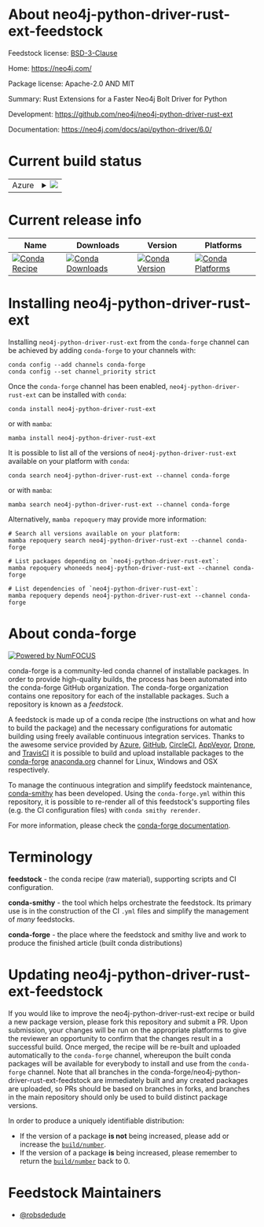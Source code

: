 About neo4j-python-driver-rust-ext-feedstock
============================================

Feedstock license: [BSD-3-Clause](https://github.com/conda-forge/neo4j-python-driver-rust-ext-feedstock/blob/main/LICENSE.txt)

Home: https://neo4j.com/

Package license: Apache-2.0 AND MIT

Summary: Rust Extensions for a Faster Neo4j Bolt Driver for Python

Development: https://github.com/neo4j/neo4j-python-driver-rust-ext

Documentation: https://neo4j.com/docs/api/python-driver/6.0/

Current build status
====================


<table>
    
  <tr>
    <td>Azure</td>
    <td>
      <details>
        <summary>
          <a href="https://dev.azure.com/conda-forge/feedstock-builds/_build/latest?definitionId=24008&branchName=main">
            <img src="https://dev.azure.com/conda-forge/feedstock-builds/_apis/build/status/neo4j-python-driver-rust-ext-feedstock?branchName=main">
          </a>
        </summary>
        <table>
          <thead><tr><th>Variant</th><th>Status</th></tr></thead>
          <tbody><tr>
              <td>linux_64_python3.10.____cpython</td>
              <td>
                <a href="https://dev.azure.com/conda-forge/feedstock-builds/_build/latest?definitionId=24008&branchName=main">
                  <img src="https://dev.azure.com/conda-forge/feedstock-builds/_apis/build/status/neo4j-python-driver-rust-ext-feedstock?branchName=main&jobName=linux&configuration=linux%20linux_64_python3.10.____cpython" alt="variant">
                </a>
              </td>
            </tr><tr>
              <td>linux_64_python3.11.____cpython</td>
              <td>
                <a href="https://dev.azure.com/conda-forge/feedstock-builds/_build/latest?definitionId=24008&branchName=main">
                  <img src="https://dev.azure.com/conda-forge/feedstock-builds/_apis/build/status/neo4j-python-driver-rust-ext-feedstock?branchName=main&jobName=linux&configuration=linux%20linux_64_python3.11.____cpython" alt="variant">
                </a>
              </td>
            </tr><tr>
              <td>linux_64_python3.12.____cpython</td>
              <td>
                <a href="https://dev.azure.com/conda-forge/feedstock-builds/_build/latest?definitionId=24008&branchName=main">
                  <img src="https://dev.azure.com/conda-forge/feedstock-builds/_apis/build/status/neo4j-python-driver-rust-ext-feedstock?branchName=main&jobName=linux&configuration=linux%20linux_64_python3.12.____cpython" alt="variant">
                </a>
              </td>
            </tr><tr>
              <td>osx_64_python3.10.____cpython</td>
              <td>
                <a href="https://dev.azure.com/conda-forge/feedstock-builds/_build/latest?definitionId=24008&branchName=main">
                  <img src="https://dev.azure.com/conda-forge/feedstock-builds/_apis/build/status/neo4j-python-driver-rust-ext-feedstock?branchName=main&jobName=osx&configuration=osx%20osx_64_python3.10.____cpython" alt="variant">
                </a>
              </td>
            </tr><tr>
              <td>osx_64_python3.11.____cpython</td>
              <td>
                <a href="https://dev.azure.com/conda-forge/feedstock-builds/_build/latest?definitionId=24008&branchName=main">
                  <img src="https://dev.azure.com/conda-forge/feedstock-builds/_apis/build/status/neo4j-python-driver-rust-ext-feedstock?branchName=main&jobName=osx&configuration=osx%20osx_64_python3.11.____cpython" alt="variant">
                </a>
              </td>
            </tr><tr>
              <td>osx_64_python3.12.____cpython</td>
              <td>
                <a href="https://dev.azure.com/conda-forge/feedstock-builds/_build/latest?definitionId=24008&branchName=main">
                  <img src="https://dev.azure.com/conda-forge/feedstock-builds/_apis/build/status/neo4j-python-driver-rust-ext-feedstock?branchName=main&jobName=osx&configuration=osx%20osx_64_python3.12.____cpython" alt="variant">
                </a>
              </td>
            </tr><tr>
              <td>win_64_python3.10.____cpython</td>
              <td>
                <a href="https://dev.azure.com/conda-forge/feedstock-builds/_build/latest?definitionId=24008&branchName=main">
                  <img src="https://dev.azure.com/conda-forge/feedstock-builds/_apis/build/status/neo4j-python-driver-rust-ext-feedstock?branchName=main&jobName=win&configuration=win%20win_64_python3.10.____cpython" alt="variant">
                </a>
              </td>
            </tr><tr>
              <td>win_64_python3.11.____cpython</td>
              <td>
                <a href="https://dev.azure.com/conda-forge/feedstock-builds/_build/latest?definitionId=24008&branchName=main">
                  <img src="https://dev.azure.com/conda-forge/feedstock-builds/_apis/build/status/neo4j-python-driver-rust-ext-feedstock?branchName=main&jobName=win&configuration=win%20win_64_python3.11.____cpython" alt="variant">
                </a>
              </td>
            </tr><tr>
              <td>win_64_python3.12.____cpython</td>
              <td>
                <a href="https://dev.azure.com/conda-forge/feedstock-builds/_build/latest?definitionId=24008&branchName=main">
                  <img src="https://dev.azure.com/conda-forge/feedstock-builds/_apis/build/status/neo4j-python-driver-rust-ext-feedstock?branchName=main&jobName=win&configuration=win%20win_64_python3.12.____cpython" alt="variant">
                </a>
              </td>
            </tr>
          </tbody>
        </table>
      </details>
    </td>
  </tr>
</table>

Current release info
====================

| Name | Downloads | Version | Platforms |
| --- | --- | --- | --- |
| [![Conda Recipe](https://img.shields.io/badge/recipe-neo4j--python--driver--rust--ext-green.svg)](https://anaconda.org/conda-forge/neo4j-python-driver-rust-ext) | [![Conda Downloads](https://img.shields.io/conda/dn/conda-forge/neo4j-python-driver-rust-ext.svg)](https://anaconda.org/conda-forge/neo4j-python-driver-rust-ext) | [![Conda Version](https://img.shields.io/conda/vn/conda-forge/neo4j-python-driver-rust-ext.svg)](https://anaconda.org/conda-forge/neo4j-python-driver-rust-ext) | [![Conda Platforms](https://img.shields.io/conda/pn/conda-forge/neo4j-python-driver-rust-ext.svg)](https://anaconda.org/conda-forge/neo4j-python-driver-rust-ext) |

Installing neo4j-python-driver-rust-ext
=======================================

Installing `neo4j-python-driver-rust-ext` from the `conda-forge` channel can be achieved by adding `conda-forge` to your channels with:

```
conda config --add channels conda-forge
conda config --set channel_priority strict
```

Once the `conda-forge` channel has been enabled, `neo4j-python-driver-rust-ext` can be installed with `conda`:

```
conda install neo4j-python-driver-rust-ext
```

or with `mamba`:

```
mamba install neo4j-python-driver-rust-ext
```

It is possible to list all of the versions of `neo4j-python-driver-rust-ext` available on your platform with `conda`:

```
conda search neo4j-python-driver-rust-ext --channel conda-forge
```

or with `mamba`:

```
mamba search neo4j-python-driver-rust-ext --channel conda-forge
```

Alternatively, `mamba repoquery` may provide more information:

```
# Search all versions available on your platform:
mamba repoquery search neo4j-python-driver-rust-ext --channel conda-forge

# List packages depending on `neo4j-python-driver-rust-ext`:
mamba repoquery whoneeds neo4j-python-driver-rust-ext --channel conda-forge

# List dependencies of `neo4j-python-driver-rust-ext`:
mamba repoquery depends neo4j-python-driver-rust-ext --channel conda-forge
```


About conda-forge
=================

[![Powered by
NumFOCUS](https://img.shields.io/badge/powered%20by-NumFOCUS-orange.svg?style=flat&colorA=E1523D&colorB=007D8A)](https://numfocus.org)

conda-forge is a community-led conda channel of installable packages.
In order to provide high-quality builds, the process has been automated into the
conda-forge GitHub organization. The conda-forge organization contains one repository
for each of the installable packages. Such a repository is known as a *feedstock*.

A feedstock is made up of a conda recipe (the instructions on what and how to build
the package) and the necessary configurations for automatic building using freely
available continuous integration services. Thanks to the awesome service provided by
[Azure](https://azure.microsoft.com/en-us/services/devops/), [GitHub](https://github.com/),
[CircleCI](https://circleci.com/), [AppVeyor](https://www.appveyor.com/),
[Drone](https://cloud.drone.io/welcome), and [TravisCI](https://travis-ci.com/)
it is possible to build and upload installable packages to the
[conda-forge](https://anaconda.org/conda-forge) [anaconda.org](https://anaconda.org/)
channel for Linux, Windows and OSX respectively.

To manage the continuous integration and simplify feedstock maintenance,
[conda-smithy](https://github.com/conda-forge/conda-smithy) has been developed.
Using the ``conda-forge.yml`` within this repository, it is possible to re-render all of
this feedstock's supporting files (e.g. the CI configuration files) with ``conda smithy rerender``.

For more information, please check the [conda-forge documentation](https://conda-forge.org/docs/).

Terminology
===========

**feedstock** - the conda recipe (raw material), supporting scripts and CI configuration.

**conda-smithy** - the tool which helps orchestrate the feedstock.
                   Its primary use is in the construction of the CI ``.yml`` files
                   and simplify the management of *many* feedstocks.

**conda-forge** - the place where the feedstock and smithy live and work to
                  produce the finished article (built conda distributions)


Updating neo4j-python-driver-rust-ext-feedstock
===============================================

If you would like to improve the neo4j-python-driver-rust-ext recipe or build a new
package version, please fork this repository and submit a PR. Upon submission,
your changes will be run on the appropriate platforms to give the reviewer an
opportunity to confirm that the changes result in a successful build. Once
merged, the recipe will be re-built and uploaded automatically to the
`conda-forge` channel, whereupon the built conda packages will be available for
everybody to install and use from the `conda-forge` channel.
Note that all branches in the conda-forge/neo4j-python-driver-rust-ext-feedstock are
immediately built and any created packages are uploaded, so PRs should be based
on branches in forks, and branches in the main repository should only be used to
build distinct package versions.

In order to produce a uniquely identifiable distribution:
 * If the version of a package **is not** being increased, please add or increase
   the [``build/number``](https://docs.conda.io/projects/conda-build/en/latest/resources/define-metadata.html#build-number-and-string).
 * If the version of a package **is** being increased, please remember to return
   the [``build/number``](https://docs.conda.io/projects/conda-build/en/latest/resources/define-metadata.html#build-number-and-string)
   back to 0.

Feedstock Maintainers
=====================

* [@robsdedude](https://github.com/robsdedude/)

